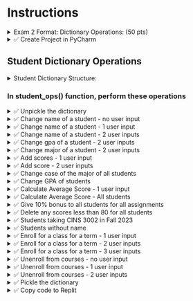 # Instructions

<details>
  <summary>
    Exam 2 Format: Dictionary Operations: (50 pts)
  </summary>

  - You will be given **ONE** complex dictionary similar to the examples given below
  - You will be asked to perform 10 operations
  - All dictionary operations will be performed in a function `student_ops()`  inside part1.py
  - This function will be called in main.py inside main() function
</details>


<details>
  <summary>
    ✅ Create Project in PyCharm
  </summary>

  - Create a project in PyCharm (do not create any sub folders)
  - Create main.py, part1.py
  - Download the [students dictionary](https://github.com/suchialex/CINS3002-CW09/blob/main/students.pkl)
  - Download [pretty print module](https://github.com/suchialex/pretty-print/blob/main/suchi_pretty_print.py)
</details>


## Student Dictionary Operations

<details>
  <summary>
    Student Dictionary Structure:  
  </summary>

  - It is a complex dictionary with integral keys
  - (integer) -> (dictionary)
    - "name" -> (string)
    - "major" -> (string)
    - "gpa" -> (float)
    - "scores" -> (list of numbers)
    - "courses" -> (dictionary)
      - "fall2023" -> (set of strings)
      - "spring2024" -> (set of strings)
</details>

### In student_ops() function, perform these operations


<details>
  <summary>
    ✅ Unpickle the dictionary
  </summary>
  
  - Unpickle the dictionary stored in students.pkl
  - 🚩 In the exam,
    - this will be the most important operation - without mastering this, you cannot proceed further
    - you may use suchi_print to print the dictionary structure and view the datatypes
</details>


<details>
  <summary>
    ✅ Change name of a student - no user input
  </summary>

  - For CWID 10010100, change the name to `Steven Franklin`
</details>


<details>
  <summary>
    ✅ Change name of a student - 1 user input
  </summary>

  - Get user input for CWID
  - Convert CWID to integer (use exception handling or test input using `isdigit()`)
  - If that CWID exists in the dictionary, change (or add) the name `Steven Franklin`
  - If CWID doesn't exist, then print `Student Not Found`
</details>


<details>
  <summary>
    ✅ Change name of a student - 2 user inputs
  </summary>

  - Get user input for CWID
  - Convert CWID to integer (use exception handling or test input using `isdigit()`)
  - If that CWID exists in the dictionary, ask user to input a student name
  - Make sure this name doesn't have any numeric characters (spaces are allowed and special characters are allowed)
  - User must be prompted for valid name until he enters one
  - Name must have first letter of each word in uppercase
  - Change the student with that user entered CWID, to the vaidated user entered name
  - If CWID doesn't exist, then print `Student Not Found`
</details>


<details>
  <summary>
    ✅ Change gpa of a student - 2 user inputs
  </summary>

  - Get user input for CWID
  - Convert CWID to integer (use exception handling or test input using `isdigit()`)
  - If that CWID exists in the dictionary, ask user to input a gpa
  - Make sure gpa is float and between 0 and 4
  - User must be prompted for valid gpa until he enters one
  - Change the student with the user entered CWID, to the vaidated user entered gpa
  - If CWID doesn't exist, then print `Student Not Found`
</details>


<details>
  <summary>
    ✅ Change major of a student - 2 user inputs
  </summary>

  - Get user input for CWID
  - Convert CWID to integer (use exception handling or test input using `isdigit()`)
  - If that CWID exists in the dictionary, ask user to input a major
  - Make sure major is all alphabets
  - User must be prompted for valid major until he enters one
  - Change the student with the user entered CWID, to the vaidated user entered major's first four characters in uppercase
  - If CWID doesn't exist, then print `Student Not Found`
</details>


<details>
  <summary>
    ✅ Add scores - 1 user input
  </summary>
  
  - Get user input for CWID
  - If that CWID exists in the dictionary,
    - add a score of 72 at the beginning of the list
    - add a score of 65 at the end of the list
    - If the student has no scores, then his/her new scores will be [72,65]
  - If CWID doesn't exist, then print `Student Not Found`
</details>


<details>
  <summary>
    ✅ Add score - 2 user inputs
  </summary>
  
  - Get user input for CWID
  - If that CWID exists in the dictionary,
    - Get user input for score and add the user entered score at the end of the list (make sure user entered score is between 0 and 100)
    - 🚩 Remember, scores are all integers, so you must convert without raising an exception, (may use isdigit() or exception handling)
  - If CWID doesn't exist, then print `Student Not Found`
</details>


<details>
  <summary>
    ✅ Change case of the major of all students
  </summary>
  
  - Change major values for all the students to uppercase
</details>


<details>
  <summary>
    ✅ Change GPA of students
  </summary>
  
  - Add .05 to all the students' GPA
  - For example Henry's new GPA will be 3.80, James' should be 0.05, Mary's will be 3.91
</details>



<details>
  <summary>
    ✅ Calculate Average Score - 1 user input
  </summary>

  - Get user input for CWID
  - If that CWID exists in the dictionary
  - Calculate to two decimal point precision, the average score of that student (must check if scores key is present)
  - 🚩 Average might raise an exception if scores is an empty list, so handle it
  - Print name and averge of that student without raising an exception
</details>


<details>
  <summary>
    ✅ Calculate Average Score - All students
  </summary>

  - For all students that have scores, print name and the average score rounded to two decimals
</details>


<details>
  <summary>
    ✅ Give 10% bonus to all students for all assignments
  </summary>

  - For all students that have scores, increase each score by 10%
  - For students that have no scores, give a score of 100 (one element in a list)
  - For example, if a student has scores [50, 60, 70] their final scores should be [55, 66, 77]
</details>


<details>
  <summary>
    ✅ Delete any scores less than 80 for all students
  </summary>

  💡Hint:  
  - Use for loop to go over the dictionary
  - For students that have scores, use list comprehension to create a new list of scores excluding anything less than 80
  - Assign that list back to the dictionary key 'scores'
</details>


<details>
  <summary>
    ✅ Students taking CINS 3002 in Fall 2023
  </summary>
  
  - Display all the students' CWIDs, names and gpa (in a tabular format) who are taking cins 3002 in fall 2023
  - If name or gpa isn't present, display `-`
  - Do a case-insensitive search for course name
</details>


<details>
  <summary>
    ✅ Students without name
  </summary>
  
  - For any students without names, ask the user for a name
  - Validate the user entered name and add name to that student
</details>


<details>
  <summary>
    ✅ Enroll for a class for a term - 1 user input
  </summary>

  - Get user input for CWID
  - If that CWID exists in the dictionary, register that student for ENGL 1001 for spring2024
  - If CWID doesn't exist, then print `Student Not Found`
</details>


<details>
  <summary>
    ✅ Enroll for a class for a term - 2 user inputs
  </summary>

  - Get user input for CWID
  - If that CWID exists in the dictionary (remember to convert it to integer using exception handling),
    - Get user input for a term
    - Register that student for ENGL 1001 for that term
  - If CWID doesn't exist, then print `Student Not Found`
</details>


<details>
  <summary>
    ✅ Enroll for a class for a term - 3 user inputs
  </summary>

  - Get user input for CWID
  - If that CWID exists in the dictionary,
    - Get user input for a term
    - Get user input for course
    - Register that student for the course entered for the term entered by user
  - If CWID doesn't exist, then print `Student Not Found`
</details>


<details>
  <summary>
    ✅ Unenroll from courses - no user input
  </summary>
  
  - Unenroll cwid 10010100 from all courses in spring2024
</details>


<details>
  <summary>
    ✅ Unenroll from courses - 1 user input
  </summary>

  - Get user input for CWID
  - If that CWID exists in the dictionary, unenroll from all courses in spring2024 (without raising exception)
  - If not, print `Student Not Found`
</details>


<details>
  <summary>
    ✅ Unenroll from courses - 2 user inputs
  </summary>

  - Get user input for CWID
  - If that CWID exists in the dictionary
    - Get user input for term
    - Unenroll from student with user entered CWID from all courses in that term (without raising exception)
  - If not, print `Student Not Found`
</details>


<details>
  <summary>
    ✅ Pickle the dictionary
  </summary>
  
  - Pickle the dictionary to a file named students2.pkl
</details>


<details>
  <summary>
    ✅ Copy code to Replit
  </summary>

  - Create a new App on replit, name it Exam2Prep
  - Copy code from main.py and part1.py
</details>
